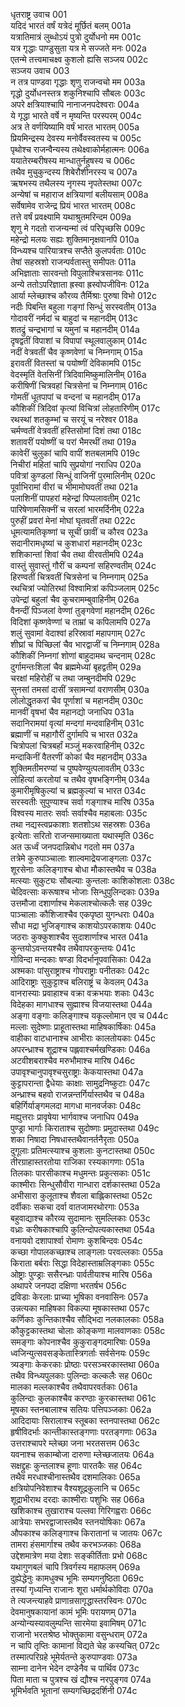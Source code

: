 धृतराष्ट्र उवाच	001  
यदिदं भारतं वर्षं यत्रेदं मूर्छितं बलम्	001a  
यत्रातिमात्रं लुब्धोऽयं पुत्रो दुर्योधनो मम	001c  
यत्र गृद्धाः पाण्डुसुता यत्र मे सज्जते मनः	002a  
एतन्मे तत्त्वमाचक्ष्व कुशलो ह्यसि सञ्जय	002c  
सञ्जय उवाच	003  
न तत्र पाण्डवा गृद्धाः शृणु राजन्वचो मम	003a  
गृद्धो दुर्योधनस्तत्र शकुनिश्चापि सौबलः	003c  
अपरे क्षत्रियाश्चापि नानाजनपदेश्वराः	004a  
ये गृद्धा भारते वर्षे न मृष्यन्ति परस्परम्	004c  
अत्र ते वर्णयिष्यामि वर्षं भारत भारतम्	005a  
प्रियमिन्द्रस्य देवस्य मनोर्वैवस्वतस्य च	005c  
पृथोश्च राजन्वैन्यस्य तथेक्ष्वाकोर्महात्मनः	006a  
ययातेरम्बरीषस्य मान्धातुर्नहुषस्य च	006c  
तथैव मुचुकुन्दस्य शिबेरौशीनरस्य च	007a  
ऋषभस्य तथैलस्य नृगस्य नृपतेस्तथा	007c  
अन्येषां च महाराज क्षत्रियाणां बलीयसाम्	008a  
सर्वेषामेव राजेन्द्र प्रियं भारत भारतम्	008c  
तत्ते वर्षं प्रवक्ष्यामि यथाश्रुतमरिन्दम	009a  
शृणु मे गदतो राजन्यन्मां त्वं परिपृच्छसि	009c  
महेन्द्रो मलयः सह्यः शुक्तिमानृक्षवानपि	010a  
विन्ध्यश्च पारियात्रश्च सप्तैते कुलपर्वताः	010c  
तेषां सहस्रशो राजन्पर्वतास्तु समीपतः	011a  
अभिज्ञाताः सारवन्तो विपुलाश्चित्रसानवः	011c  
अन्ये ततोऽपरिज्ञाता ह्रस्वा ह्रस्वोपजीविनः	012a  
आर्या म्लेच्छाश्च कौरव्य तैर्मिश्राः पुरुषा विभो	012c  
नदीः पिबन्ति बहुला गङ्गां सिन्धुं सरस्वतीम्	013a  
गोदावरीं नर्मदां च बाहुदां च महानदीम्	013c  
शतद्रुं चन्द्रभागां च यमुनां च महानदीम्	014a  
दृषद्वतीं विपाशां च विपापां स्थूलवालुकाम्	014c  
नदीं वेत्रवतीं चैव कृष्णवेणां च निम्नगाम्	015a  
इरावतीं वितस्तां च पयोष्णीं देविकामपि	015c  
वेदस्मृतिं वेतसिनीं त्रिदिवामिष्कुमालिनीम्	016a  
करीषिणीं चित्रवहां चित्रसेनां च निम्नगाम्	016c  
गोमतीं धूतपापां च वन्दनां च महानदीम्	017a  
कौशिकीं त्रिदिवां कृत्यां विचित्रां लोहतारिणीम्	017c  
रथस्थां शतकुम्भां च सरयूं च नरेश्वर	018a  
चर्मण्वतीं वेत्रवतीं हस्तिसोमां दिशं तथा	018c  
शतावरीं पयोष्णीं च परां भैमरथीं तथा	019a  
कावेरीं चुलुकां चापि वापीं शतबलामपि	019c  
निचीरां महितां चापि सुप्रयोगां नराधिप	020a  
पवित्रां कुण्डलां सिन्धुं वाजिनीं पुरमालिनीम्	020c  
पूर्वाभिरामां वीरां च भीमामोघवतीं तथा	021a  
पलाशिनीं पापहरां महेन्द्रां पिप्पलावतीम्	021c  
पारिषेणामसिक्नीं च सरलां भारमर्दिनीम्	022a  
पुरुहीं प्रवरां मेनां मोघां घृतवतीं तथा	022c  
धूमत्यामतिकृष्णां च सूचीं छावीं च कौरव	023a  
सदानीरामधृष्यां च कुशधारां महानदीम्	023c  
शशिकान्तां शिवां चैव तथा वीरवतीमपि	024a  
वास्तुं सुवास्तुं गौरीं च कम्पनां सहिरण्वतीम्	024c  
हिरण्वतीं चित्रवतीं चित्रसेनां च निम्नगाम्	025a  
रथचित्रां ज्योतिरथां विश्वामित्रां कपिञ्जलाम्	025c  
उपेन्द्रां बहुलां चैव कुचरामम्बुवाहिनीम्	026a  
वैनन्दीं पिञ्जलां वेण्णां तुङ्गवेणां महानदीम्	026c  
विदिशां कृष्णवेण्णां च ताम्रां च कपिलामपि	027a  
शलुं सुवामां वेदाश्वां हरिस्रावां महापगाम्	027c  
शीघ्रां च पिच्छिलां चैव भारद्वाजीं च निम्नगाम्	028a  
कौशिकीं निम्नगां शोणां बाहुदामथ चन्दनाम्	028c  
दुर्गामन्तःशिलां चैव ब्रह्ममेध्यां बृहद्वतीम्	029a  
चरक्षां महिरोहीं च तथा जम्बुनदीमपि	029c  
सुनसां तमसां दासीं त्रसामन्यां वराणसीम्	030a  
लोलोद्धृतकरां चैव पूर्णाशां च महानदीम्	030c  
मानवीं वृषभां चैव महानद्यो जनाधिप	031a  
सदानिरामयां वृत्यां मन्दगां मन्दवाहिनीम्	031c  
ब्रह्माणीं च महागौरीं दुर्गामपि च भारत	032a  
चित्रोपलां चित्रबर्हां मञ्जुं मकरवाहिनीम्	032c  
मन्दाकिनीं वैतरणीं कोकां चैव महानदीम्	033a  
शुक्तिमतीमरण्यां च पुष्पवेण्युत्पलावतीम्	033c  
लोहित्यां करतोयां च तथैव वृषभङ्गिनीम्	034a  
कुमारीमृषिकुल्यां च ब्रह्मकुल्यां च भारत	034c  
सरस्वतीः सुपुण्याश्च सर्वा गङ्गाश्च मारिष	035a  
विश्वस्य मातरः सर्वाः सर्वाश्चैव महाबलाः	035c  
तथा नद्यस्त्वप्रकाशाः शतशोऽथ सहस्रशः	036a  
इत्येताः सरितो राजन्समाख्याता यथास्मृति	036c  
अत ऊर्ध्वं जनपदान्निबोध गदतो मम	037a  
तत्रेमे कुरुपाञ्चालाः शाल्वमाद्रेयजाङ्गलाः	037c  
शूरसेनाः कलिङ्गाश्च बोधा मौकास्तथैव च	038a  
मत्स्याः सुकुट्यः सौबल्याः कुन्तलाः काशिकोशलाः	038c  
चेदिवत्साः करूषाश्च भोजाः सिन्धुपुलिन्दकाः	039a  
उत्तमौजा दशार्णाश्च मेकलाश्चोत्कलैः सह	039c  
पाञ्चालाः कौशिजाश्चैव एकपृष्ठा युगन्धराः	040a  
सौधा मद्रा भुजिङ्गाश्च काशयोऽपरकाशयः	040c  
जठराः कुक्कुशाश्चैव सुदाशार्णाश्च भारत	041a  
कुन्तयोऽवन्तयश्चैव तथैवापरकुन्तयः	041c  
गोविन्दा मन्दकाः षण्डा विदर्भानूपवासिकाः	042a  
अश्मकाः पांसुराष्ट्राश्च गोपराष्ट्राः पनीतकाः	042c  
आदिराष्ट्राः सुकुट्टाश्च बलिराष्ट्रं च केवलम्	043a  
वानरास्याः प्रवाहाश्च वक्रा वक्रभयाः शकाः	043c  
विदेहका मागधाश्च सुह्माश्च विजयास्तथा	044a  
अङ्गा वङ्गाः कलिङ्गाश्च यकृल्लोमान एव च	044c  
मल्लाः सुदेष्णाः प्राहूतास्तथा माहिषकार्षिकाः	045a  
वाहीका वाटधानाश्च आभीराः कालतोयकाः	045c  
अपरन्ध्राश्च शूद्राश्च पह्लवाश्चर्मखण्डिकाः	046a  
अटवीशबराश्चैव मरुभौमाश्च मारिष	046c  
उपावृश्चानुपावृश्चसुराष्ट्राः केकयास्तथा	047a  
कुट्टापरान्ता द्वैधेयाः काक्षाः सामुद्रनिष्कुटाः	047c  
अन्ध्राश्च बहवो राजन्नन्तर्गिर्यास्तथैव च	048a  
बहिर्गिर्याङ्गमलदा मागधा मानवर्जकाः	048c  
मह्युत्तराः प्रावृषेया भार्गवाश्च जनाधिप	049a  
पुण्ड्रा भार्गाः किराताश्च सुदोष्णाः प्रमुदास्तथा	049c  
शका निषादा निषधास्तथैवानर्तनैरृताः	050a  
दुगूलाः प्रतिमत्स्याश्च कुशलाः कुनटास्तथा	050c  
तीरग्राहास्तरतोया राजिका रस्यकागणाः	051a  
तिलकाः पारसीकाश्च मधुमन्तः प्रकुत्सकाः	051c  
काश्मीराः सिन्धुसौवीरा गान्धारा दर्शकास्तथा	052a  
अभीसारा कुलूताश्च शैवला बाह्लिकास्तथा	052c  
दर्वीकाः सकचा दर्वा वातजामरथोरगाः	053a  
बहुवाद्याश्च कौरव्य सुदामानः सुमल्लिकाः	053c  
वध्राः करीषकाश्चापि कुलिन्दोपत्यकास्तथा	054a  
वनायवो दशापार्श्वा रोमाणः कुशबिन्दवः	054c  
कच्छा गोपालकच्छाश्च लाङ्गलाः परवल्लकाः	055a  
किराता बर्बराः सिद्धा विदेहास्ताम्रलिङ्गकाः	055c  
ओष्ट्राः पुण्ड्राः ससैरन्ध्राः पार्वतीयाश्च मारिष	056a  
अथापरे जनपदा दक्षिणा भरतर्षभ	056c  
द्रविडाः केरलाः प्राच्या भूषिका वनवासिनः	057a  
उन्नत्यका माहिषका विकल्पा मूषकास्तथा	057c  
कर्णिकाः कुन्तिकाश्चैव सौद्भिदा नलकालकाः	058a  
कौकुट्टकास्तथा चोलाः कोङ्कणा मालवाणकाः	058c  
समङ्गाः कोपनाश्चैव कुकुराङ्गदमारिषाः	059a  
ध्वजिन्युत्सवसङ्केतास्त्रिगर्ताः सर्वसेनयः	059c  
त्र्यङ्गाः केकरकाः प्रोष्ठाः परसञ्चरकास्तथा	060a  
तथैव विन्ध्यपुलकाः पुलिन्दाः कल्कलैः सह	060c  
मालका मल्लकाश्चैव तथैवापरवर्तकाः	061a  
कुलिन्दाः कुलकाश्चैव करण्ठाः कुरकास्तथा	061c  
मूषका स्तनबालाश्च सतियः पत्तिपञ्जकाः	062a  
आदिदायाः सिरालाश्च स्तूबका स्तनपास्तथा	062c  
हृषीविदर्भाः कान्तीकास्तङ्गणाः परतङ्गणाः	063a  
उत्तराश्चापरे म्लेच्छा जना भरतसत्तम	063c  
यवनाश्च सकाम्बोजा दारुणा म्लेच्छजातयः	064a  
सक्षद्द्रुहः कुन्तलाश्च हूणाः पारतकैः सह	064c  
तथैव मरधाश्चीनास्तथैव दशमालिकाः	065a  
क्षत्रियोपनिवेशाश्च वैश्यशूद्रकुलानि च	065c  
शूद्राभीराथ दरदाः काश्मीराः पशुभिः सह	066a  
खशिकाश्च तुखाराश्च पल्लवा गिरिगह्वराः	066c  
आत्रेयाः सभरद्वाजास्तथैव स्तनयोषिकाः	067a  
औपकाश्च कलिङ्गाश्च किरातानां च जातयः	067c  
तामरा हंसमार्गाश्च तथैव करभञ्जकाः	068a  
उद्देशमात्रेण मया देशाः सङ्कीर्तिताः प्रभो	068c  
यथागुणबलं चापि त्रिवर्गस्य महाफलम्	069a  
दुह्येद्धेनुः कामधुक्च भूमिः सम्यगनुष्ठिता	069c  
तस्यां गृध्यन्ति राजानः शूरा धर्मार्थकोविदाः	070a  
ते त्यजन्त्याहवे प्राणान्रसागृद्धास्तरस्विनः	070c  
देवमानुषकायानां कामं भूमिः परायणम्	071a  
अन्योन्यस्यावलुम्पन्ति सारमेया इवामिषम्	071c  
राजानो भरतश्रेष्ठ भोक्तुकामा वसुन्धराम्	072a  
न चापि तृप्तिः कामानां विद्यते चेह कस्यचित्	072c  
तस्मात्परिग्रहे भूमेर्यतन्ते कुरुपाण्डवाः	073a  
साम्ना दानेन भेदेन दण्डेनैव च पार्थिव	073c  
पिता माता च पुत्रश्च खं द्यौश्च नरपुङ्गव	074a  
भूमिर्भवति भूतानां सम्यगच्छिद्रदर्शिनी	074c  
